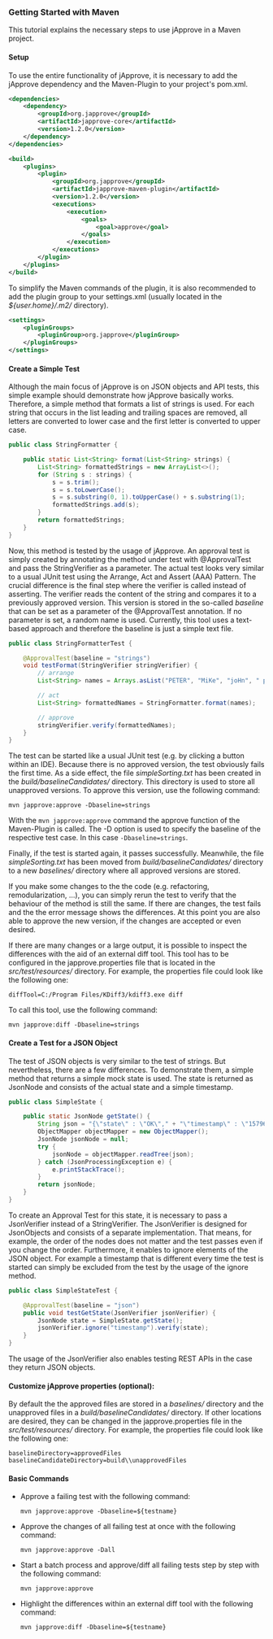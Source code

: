 ### Getting Started with Maven

This tutorial explains the necessary steps to use jApprove in a Maven project.

#### Setup

To use the entire functionality of jApprove, it is necessary to add the jApprove dependency and the Maven-Plugin to your project's pom.xml.
  
```xml
<dependencies>
    <dependency>
        <groupId>org.japprove</groupId>
        <artifactId>japprove-core</artifactId>
        <version>1.2.0</version>
    </dependency>
</dependencies>
```

```xml
<build>
    <plugins>
        <plugin>
            <groupId>org.japprove</groupId>
            <artifactId>japprove-maven-plugin</artifactId>
            <version>1.2.0</version>
            <executions>
                <execution>
                    <goals>
                        <goal>approve</goal>
                    </goals>
                </execution>
            </executions>
        </plugin>
    </plugins>
</build>
```
   
To simplify the Maven commands of the plugin, it is also recommended to add the plugin group to your settings.xml (usually located in the _${user.home}/.m2/_ directory).

```xml
<settings>
    <pluginGroups>
        <pluginGroup>org.japprove</pluginGroup>
    </pluginGroups>
</settings>
```


#### Create a Simple Test

Although the main focus of jApprove is on JSON objects and API tests, this simple example should demonstrate how jApprove basically works. Therefore, a simple method that formats a list of strings is used. For each string that occurs in the list leading and trailing spaces are removed, all letters are converted to lower case and the first letter is converted to upper case.

```java
public class StringFormatter {

    public static List<String> format(List<String> strings) {
        List<String> formattedStrings = new ArrayList<>();
        for (String s : strings) {
            s = s.trim();
            s = s.toLowerCase();
            s = s.substring(0, 1).toUpperCase() + s.substring(1);
            formattedStrings.add(s);
        }
        return formattedStrings;
    }
}
```

Now, this method is tested by the usage of jApprove. An approval test is simply created by annotating the method under test with @ApprovalTest and pass the StringVerifier as a parameter. The actual test looks very similar to a usual JUnit test using the Arrange, Act and Assert (AAA) Pattern. The crucial difference is the final step where the verifier is called instead of asserting. The verifier reads the content of the string and compares it to a previously approved version. This version is stored in the so-called _baseline_ that can be set as a parameter of the @ApprovalTest annotation. If no parameter is set, a random name is used. Currently, this tool uses a text-based approach and therefore the baseline is just a simple text file.

```java
public class StringFormatterTest {

    @ApprovalTest(baseline = "strings")
    void testFormat(StringVerifier stringVerifier) {
        // arrange
        List<String> names = Arrays.asList("PETER", "MiKe", "joHn", " pAuL ");

        // act
        List<String> formattedNames = StringFormatter.format(names);

        // approve
        stringVerifier.verify(formattedNames);
    }
}
```

The test can be started like a usual JUnit test (e.g. by clicking a button within an IDE). Because there is no approved version, the test obviously fails the first time. As a side effect, the file _simpleSorting.txt_ has been created in the _build/baselineCandidates/_ directory. This directory is used to store all unapproved versions. To approve this version, use the following command: 

`mvn japprove:approve -Dbaseline=strings`

With the `mvn japprove:approve` command the approve function of the Maven-Plugin is called. The -D option is used to specify the baseline of the respective test case. In this case `-Dbaseline=strings`. 

Finally, if the test is started again, it passes successfully. Meanwhile, the file _simpleSorting.txt_ has been moved from _build/baselineCandidates/_ directory to a new _baselines/_ directory where all approved versions are stored.

If you make some changes to the the code (e.g. refactoring, remodularization, ...), you can simply rerun the test to verify that the behaviour of the method is still the same. If there are changes, the test fails and the the error message shows the differences. At this point you are also able to approve the new version, if the changes are accepted or even desired.

If there are many changes or a large output, it is possible to inspect the differences with the aid of an external diff tool. This tool has to be configured in the japprove.properties file that is located in the _src/test/resources/_ directory. For example, the properties file could look like the following one:
	
```
diffTool=C:/Program Files/KDiff3/kdiff3.exe diff
```

To call this tool, use the following command: 

`mvn japprove:diff -Dbaseline=strings`


#### Create a Test for a JSON Object

The test of JSON objects is very similar to the test of strings. But nevertheless, there are a few differences. To demonstrate them, a simple method that returns a simple mock state is used. The state is returned as JsonNode and consists of the actual state and a simple timestamp.

```java
public class SimpleState {

    public static JsonNode getState() {
        String json = "{\"state\" : \"OK\"," + "\"timestamp\" : \"1579622991\"}";
        ObjectMapper objectMapper = new ObjectMapper();
        JsonNode jsonNode = null;
        try {
            jsonNode = objectMapper.readTree(json);
        } catch (JsonProcessingException e) {
            e.printStackTrace();
        }
        return jsonNode;
    }
}
```

To create an Approval Test for this state, it is necessary to pass a JsonVerifier instead of a StringVerifier. The JsonVerifier is designed for JsonObjects and consists of a separate implementation. That means, for example, the order of the nodes does not matter and the test passes even if you change the order. Furthermore, it enables to ignore elements of the JSON object. For example a timestamp that is different every time the test is started can simply be excluded from the test by the usage of the ignore method.

```java
public class SimpleStateTest {

    @ApprovalTest(baseline = "json")
    public void testGetState(JsonVerifier jsonVerifier) {
        JsonNode state = SimpleState.getState();
        jsonVerifier.ignore("timestamp").verify(state);
    }
}
```

The usage of the JsonVerifier also enables testing REST APIs in the case they return JSON objects. 


#### Customize jApprove properties (optional):

By default the the approved files are stored in a _baselines/_ directory and the unapproved files in a _build/baselineCandidates/_ directory. If other locations are desired, they can be changed in the japprove.properties file in the _src/test/resources/_ directory. For example, the properties file could look like the following one:
	
```
baselineDirectory=approvedFiles
baselineCandidateDirectory=build\\unapprovedFiles
```


#### Basic Commands   

* Approve a failing test with the following command: 
 
	`mvn japprove:approve -Dbaseline=${testname}`
	
* Approve the changes of all failing test at once with the following command:

   `mvn japprove:approve -Dall`

* Start a batch process and approve/diff all failing tests step by step with the following command:

	`mvn japprove:approve`   
	
* Highlight the differences within an external diff tool with the following command: 
 
	`mvn japprove:diff -Dbaseline=${testname}`	

	
  